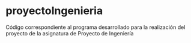 # proyectoIngenieria

Código correspondiente al programa desarrollado para la realización del proyecto de la asignatura de Proyecto de Ingeniería
